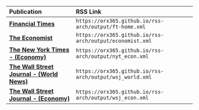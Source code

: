 
| Publication | RSS Link |
| :--- | :--- |
| **[Financial Times](https://orx365.github.io/rss-arch/output/ft-home.xml)** | `https://orx365.github.io/rss-arch/output/ft-home.xml` |
| **[The Economist](https://orx365.github.io/rss-arch/output/economist.xml)** | `https://orx365.github.io/rss-arch/output/economist.xml` |
| **[The New York Times - (Economy)](https://orx365.github.io/rss-arch/output/nyt_econ.xml)** | `https://orx365.github.io/rss-arch/output/nyt_econ.xml` |
| **[The Wall Street Journal - (World News)](https://orx365.github.io/rss-arch/output/wsj_world.xml)** | `https://orx365.github.io/rss-arch/output/wsj_world.xml` |
| **[The Wall Street Journal - (Economy)](https://orx365.github.io/rss-arch/output/wsj_econ.xml)** | `https://orx365.github.io/rss-arch/output/wsj_econ.xml` |